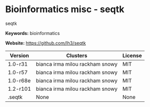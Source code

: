 # Bioinformatics misc - seqtk

seqtk

**Keywords:** bioinformatics

**Website:** <https://github.com/lh3/seqtk>

| Version | Clusters | License |
| ------- | -------- | ------- |
| 1.0-r31 | bianca irma milou rackham snowy | MIT |
| 1.0-r57 | bianca irma milou rackham snowy | MIT |
| 1.0-r68e | bianca irma milou rackham snowy | MIT |
| 1.2-r101 | bianca irma milou rackham snowy | MIT |
| .seqtk | None | None |
